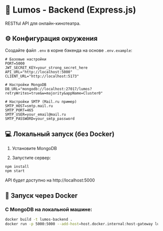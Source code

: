 # 🚀 Lumos - Backend (Express.js)

RESTful API для онлайн-кинотеатра.

## ⚙️ Конфигурация окружения

Создайте файл `.env` в корне бэкенда на основе `.env.example`:

```env
# Базовые настройки
PORT=5000
JWT_SECRET_KEY=your_strong_secret_here
API_URL="http://localhost:5000"
CLIENT_URL="http://localhost:5173"

# Настройки MongoDB
DB_URL="mongodb://localhost:27017/lumos?retryWrites=true&w=majority&appName=Cluster0"

# Настройки SMTP (Mail.ru пример)
SMTP_HOST=smtp.mail.ru
SMTP_PORT=465
SMTP_USER=your_email@mail.ru
SMTP_PASSWORD=your_smtp_password
```
## 💻 Локальный запуск (без Docker)
1) Установите MongoDB

2) Запустите сервер:

```bash
npm install
npm start
```

API будет доступно на http://localhost:5000

## 🐳 Запуск через Docker
### С MongoDB на локальной машине:
```bash 
docker build -t lumos-backend .
docker run -p 5000:5000 --add-host=host.docker.internal:host-gateway lumos-backend
```
